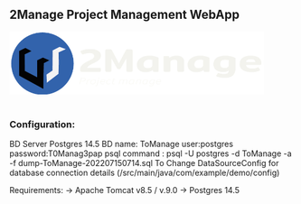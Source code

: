 
<h2>2Manage Project Management WebApp</h2>
<img src="https://github.com/eduardovilaca96/2Manage/blob/master/Projeto%20Spring/demo/src/main/webapp/imagens/2M.png" alt="2Manage" style="width:450px"></img>
<br><br>

<h3>Configuration:</h3>


BD Server Postgres 14.5
BD name: ToManage
user:postgres
password:T0Manag3pap
psql command :  psql -U postgres -d ToManage -a -f dump-ToManage-202207150714.sql
To Change DataSourceConfig for database connection details (/src/main/java/com/example/demo/config)

Requirements:
-> Apache Tomcat v8.5 / v.9.0
-> Postgres 14.5
		



